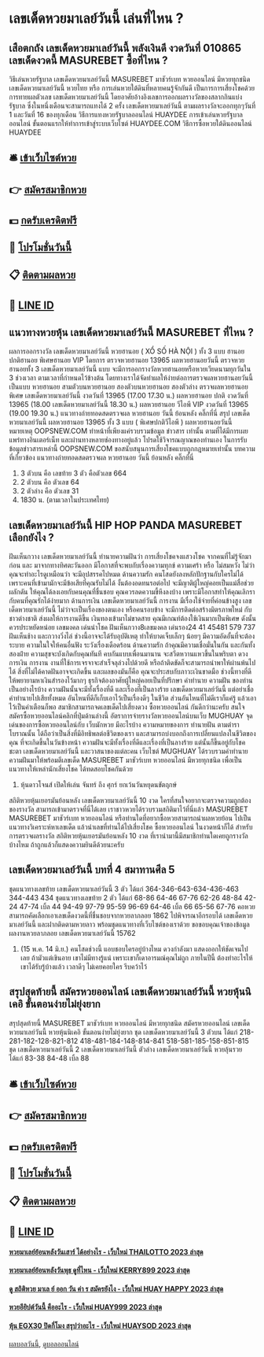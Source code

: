 # เลขเด็ดหวยมาเลย์วันนี้ เล่นที่ไหน ?
## เสือตกถัง เลขเด็ดหวยมาเลย์วันนี้ พลังเงินดี งวดวันที่ 010865 เลขเด็ดงวดนี้ MASUREBET ซื้อที่ไหน ?
วิธีเล่นหวยรัฐบาล เลขเด็ดหวยมาเลย์วันนี้ MASUREBET มาชัวร์เบท หวยออนไลน์ มีหวยทุกชนิด เลขเด็ดหวยมาเลย์วันนี้ หวยไทย หรือ การเล่นหวยใต้ดินที่หลายคนรู้จักกันดี เป็นการการเสี่ยงโชคด้วยการทายผลตัวเลข เลขเด็ดหวยมาเลย์วันนี้ โดยอาศัยอ้างอิงเลขการออกผลรางวัลของสลากกินแบ่งรัฐบาล ซึ่งในหนึ่งเดือนจะสามารถแทงได้ 2 ครั้ง เลขเด็ดหวยมาเลย์วันนี้ ตามผลรางวัลจะออกทุกๆวันที่ 1 และวันที่ 16 ของทุกเดือน
วิธีการแทงหวยรัฐบาลออนไลน์ HUAYDEE
การเข้าเล่นหวยรัฐบาลออนไลน์ ขั้นตอนแรกให้ทำการเข้าสู่ระบบเว็บไซต์ HUAYDEE.COM
วิธีการซื้อหวยใต้ดินออนไลน์ HUAYDEE

## 🛎 [เข้าเว็บไซต์หวย](https://bit.ly/3BG5bNw)
## 👉 [สมัครสมาชิกหวย](https://bit.ly/3BG5bNw)
## 💵 [กดรับเครดิตฟรี](https://bit.ly/3C3mvgS)
## 👑 [โปรโมชั่นวันนี้](https://bit.ly/3C3mvgS)
## 📋 [ติดตามผลหวย](https://bit.ly/3C3mvgS)
## 📱 [LINE ID](https://bit.ly/3C3mvgS)

## แนวทางหวยหุ้น เลขเด็ดหวยมาเลย์วันนี้ MASUREBET ที่ไหน ?
ผลการออกรางวัล เลขเด็ดหวยมาเลย์วันนี้ หวยฮานอย ( XỔ SỐ HÀ NỘI ) ทั้ง 3 แบบ ฮานอย ปกติฮานอย พิเศษฮานอย VIP
โดยการ ตรวจหวยฮานอย 13965 ผลหวยฮานอยวันนี้ ตรวจหวยฮานอยทั้ง 3 เลขเด็ดหวยมาเลย์วันนี้ แบบ จะมีการออกรางวัลหวยฮานอยหรือหวยเวียดนามทุกวันใน 3 ช่วงเวลา ตามเวลาที่กำหนดไว้ข้างต้น โดยทางเราได้จัดทำผลให้ง่ายต่อการตรวจผลหวยฮานอยวันนี้ เป็นแบบ หวยฮานอย สามตัวบนหวยฮานอย สองตัวบนหวยฮานอย สองตัวล่าง
ตรวจผลหวยฮานอย พิเศษ เลขเด็ดหวยมาเลย์วันนี้ งวดวันที่ 13965 (17.00 17.30 น.)
ผลหวยฮานอย ปกติ งวดวันที่ 13965 (18.00 เลขเด็ดหวยมาเลย์วันนี้ 18.30 น.)
ผลหวยฮานอย วีไอพี VIP งวดวันที่ 13965 (19.00 19.30 น.)
 แนวทางถ่ายทอดสดตรวจผล หวยฮานอย วันนี้ ย้อนหลัง คลิ๊กที่นี่ 
สรุป เลขเด็ดหวยมาเลย์วันนี้ ผลหวยฮานอย 13965 ทั้ง 3 แบบ ( พิเศษปกติวีไอพี ) ผลหวยฮานอยวันนี้
หมายเหตุ OOPSNEW.COM ทำหน้าที่เพียงแค่รวบรวมข้อมูล ข่าวสาร เท่านั้น ตามที่ได้มีการเผยแพร่ทางอินเตอร์เน็ท และผ่านทางหลายช่องทางอยู่แล้ว โปรดใช้วิจารณญาณของท่านเอง ในการรับข้อมูลข่าวสารเหล่านี้ OOPSNEW.COM ขอสนับสนุนการเสี่ยงโชคแบบถูกกฎหมายเท่านั้น
บทความที่เกี่ยวข้อง
แนวทางถ่ายทอดสดตรวจผล หวยฮานอย วันนี้ ย้อนหลัง คลิ๊กที่นี่
1. 3 ตัวบน คือ เลขท้าย 3 ตัว คือตัวเลข 664
2. 2 ตัวบน คือ ตัวเลข 64
3. 2 ตัวล่าง คือ ตัวเลข 31
4. 1830 น. (ตามเวลาในประเทศไทย)

## เลขเด็ดหวยมาเลย์วันนี้ HIP HOP PANDA MASUREBET เลือกยังไง ?
ฝันเห็นกวาง เลขเด็ดหวยมาเลย์วันนี้ ทำนายความฝันว่า การเสี่ยงโชคจงแสวงโชค จากคนที่ไม่รู้จักมาก่อน และ มาจากทางทิศตะวันออก มีโอกาสที่จะพบกับเรื่องความทุกข์ ความเศร้า หรือ ไม่สมหวัง ไม่ว่าคุณจะทำอะไรดูเหมือนว่า จะมีอุปสรรคไปหมด
ด้านความรัก คนโสดยังลงหลักปักฐานกับใครไม่ได้ เพราะคนที่เข้ามามักจะมีข้อเสียที่คุณรับไม่ได้ งั้นต้องอดทนรอต่อไป จะมีญาติผู้ใหญ่คอยเป็นแม่สื่อช่วยผลักดัน ให้คุณได้ลงเอยกับคนคุณที่ชื่นชอบ คุณควรลดความขี้หึงลงบ้าง เพราะมีโอกาสทำให้คุณเลิกรา กับคนที่คุณรักได้ง่ายมาก
ด้านการเงิน เลขเด็ดหวยมาเลย์วันนี้ การงาน มีเรื่องใช้จ่ายที่ค่อนข้างสูง เลขเด็ดหวยมาเลย์วันนี้ ไม่ว่าจะเป็นเรื่องของตนเอง หรือคนรอบข้าง จะมีการติดต่อสร้างมิตรภาพใหม่ กับชาวต่างชาติ ส่งผลให้การงานดีขึ้น เงินทองเข้ามาไม่ขาดสาย คุณมีเกณท์ต้องใช้เงินมากเป็นพิเศษ ดังนั้นควรประหยัดหน่อย
เลขมงคล เด่นนำโชค ฝันเห็นกวาง8เลขมงคล เด่นรอง24 41 45481 579 737
ฝันเห็นช้าง และกวางวิ่งไล่ ช่วงนี้อาจจะได้รับอุบัติเหตุ ทำให้บาดเจ็บเล็กๆ น้อยๆ มีความอัดอั้นที่จะต้องระบาย ความในใจให้คนอื่นฟัง ระวังเรื่องเดือดร้อน
ด้านความรัก ถ้าคุณมีความเชื่อมั่นในกัน และกันทั้งสองฝ่าย ความสุขจะบังเกิดกับคุณทันที คบกันแบบเพื่อนมานาน จะสวีตหวานแหวขึ้นในพริบตา
ดวงการเงิน การงาน งานที่ใช้การเจรจาจะสำเร็จลุล่วงไปด้วยดี หรือถ้าติดขัดก็จะสามารถนำพาให้ผ่านพ้นไปได้ สิ่งที่ไม่ได้คาดฝันอาจจะเกิดขึ้น และผลของมันก็คือ คุณจะประสบกับภาวะเงินขาดมือ ช่วงนี้ทางที่ดีให้พยายามหาเงินสำรองไว้มากๆ ธุรกิจต้องอาศัยผู้ใหญ่คอยเป็นที่ปรึกษา
คำทำนาย ความฝัน ของท่านเป็นอย่างไรบ้าง ความฝันนั้นจะมีทั้งเรื่องที่ดี และเรื่องที่เป็นลางร้าย เลขเด็ดหวยมาเลย์วันนี้ แต่อย่าเชื่อคำทำนายไปเสียทั้งหมด อันไหนที่ดีก็เก็บเอาไว้เป็นเรื่องดีๆ ในชีวิต ส่วนอันไหนที่ไม่ดีเราก็แค่รู้ แล้วเอาไว้เป็นคำเตือนก็พอ สมาชิกสามารถจดเลขเด็ดไปเสี่ยงดวง ซื้อหวยออนไลน์ กันดีกว่านะครับ
สนใจสมัครซื้อหวยออนไลน์คลิกที่ปุ่มด้านล่างนี้
อัตราการจ่ายรางวัลหวยออนไลน์บนเว็บ MUGHUAY
จุดเด่นของการซื้อหวยออนไลน์กับ เว็บมักหวย มีอะไรบ้าง
ความหมายของการ ทำนายฝัน ตามตำราโบราณนั้น ได้ถือว่าเป็นสิ่งที่มีอิทธิพลต่อชีวิตของเรา และสามารถบ่งบอกถึงการเปลี่ยนแปลงในชีวิตของคุณ ที่จะเกิดขึ้นในวันข้างหน้า ความฝันจะมีทั้งเรื่องที่ดีและเรื่องที่เป็นลางร้าย แต่นั้นก็ขึ้นอยู่กับโชคชะตา เลขเด็ดหวยมาเลย์วันนี้ และวาสนาของแต่ละคน เว็บไซต์ MUGHUAY ได้รวบรวมคำทำนายความฝันมาให้พร้อมตีเลขเด็ด MASUREBET มาชัวร์เบท หวยออนไลน์ มีหวยทุกชนิด เพื่อเป็นแนวทางให้เหล่านักเสี่ยงโชค ได้ทดสอบโชคกันด้วย
1. หุ้นดาวโจนส์ เปิดให้เล่น จันทร์ ถึง ศุกร์ ยกเว้นวันหยุดนขัตฤกษ์

สถิติหวยหุ้นเยอรมันย้อนหลัง เลขเด็ดหวยมาเลย์วันนี้ 10 งวด ใครที่สนใจอยากจะตรวจความถูกต้องของรางวัล สามารถเข้ามาตรวจที่นี่ได้เลย เราชาวหวยได้รวบรวมสถิติมาไว้ที่นี่แล้ว MASUREBET MASUREBET มาชัวร์เบท หวยออนไลน์ หรือท่านใดที่อยากซื้อหวยสามารถนำผลหวยย้อน ไปเป็นแนวทางวิเคราะห์หาเลขเด็ด แล้วนำเลขที่ท่านได้ไปเสี่ยงโชค ซื้อหวยออนไลน์ ในงวดหน้าก็ได้
สำหรับการตรวจผลรางวัล สถิติหวยหุ้นเยอรมันย้อนหลัง 10 งวด ที่เรานำมานี้มีสมาชิกท่านใดเคยถูกรางวัลบ้างไหม ถ้าถูกแล้วก็แสดงความยินดีด้วยนะครับ

## เลขเด็ดหวยมาเลย์วันนี้ บทที่ 4 สมาทานศีล 5
ชุดแนวทางเลขท้าย เลขเด็ดหวยมาเลย์วันนี้ 3 ตัว ได้แก่
364-346-643-634-436-463
344-443
434
ชุดแนวทางเลขท้าย 2 ตัว ได้แก่
68-86
64-46
67-76
62-26
48-84
42-24
47-74
เบิ้ล 44
94-49
97-79
95-59
96-69
64-46
เบิ้ล 66
65-56
67-76
คอหวยสามารถคัดเลือกเอาเลขเด็ดงวดนี้ที่ชื่นชอบจากหวยลาภลอย 1862 ไปพิจารณาอีกรอบได้ เลขเด็ดหวยมาเลย์วันนี้ และฝากติดตามหวยลาว พร้อมชุดแนวทางที่เว็บไซต์ของเราด้วย
ขอขอบคุณเจ้าของข้อมูล
ผลงานหวยลาภลอย เลขเด็ดหวยมาเลย์วันนี้ 15762

1. (15 พ.ค. 14 มิ.ย.) คนโสดช่วงนี้ แอบชอบใครอยู่บ้างไหม ดวงกำลังมา แสดงออกให้ชัดเจนไปเลย ถ้ามัวแต่เขินอาย เขาไม่มีทางรู้แน่ เพราะเขาก็เดาอารมณ์คุณไม่ถูก ภายในปีนี้ ต้องทำอะไรให้เขาได้รับรู้บ้างแล้ว เวลาดีๆ ไม่เคยคอยใคร รีบคว้าไว้

## สรุปสุดท้ายนี้ สมัครหวยออนไลน์ เลขเด็ดหวยมาเลย์วันนี้ หวยหุ้นนิเคอิ ขั้นตอนง่ายไม่ยุ่งยาก
สรุปสุดท้ายนี้ MASUREBET มาชัวร์เบท หวยออนไลน์ มีหวยทุกชนิด สมัครหวยออนไลน์ เลขเด็ดหวยมาเลย์วันนี้ หวยหุ้นนิเคอิ ขั้นตอนง่ายไม่ยุ่งยาก ชุด เลขเด็ดหวยมาเลย์วันนี้ 3 ตัวบน ได้แก่
218-281-182-128-821-812
418-481-184-148-814-841
518-581-185-158-851-815
ชุด เลขเด็ดหวยมาเลย์วันนี้ 2 เลขเด็ดหวยมาเลย์วันนี้ ตัวล่าง เลขเด็ดหวยมาเลย์วันนี้ หวยลุ้นรวย ได้แก่
83-38
84-48
เบิ้ล 88

## 🛎 [เข้าเว็บไซต์หวย](https://bit.ly/3BG5bNw)
## 👉 [สมัครสมาชิกหวย](https://bit.ly/3BG5bNw)
## 💵 [กดรับเครดิตฟรี](https://bit.ly/3C3mvgS)
## 👑 [โปรโมชั่นวันนี้](https://bit.ly/3C3mvgS)
## 📋 [ติดตามผลหวย](https://bit.ly/3C3mvgS)
## 📱 [LINE ID](https://bit.ly/3C3mvgS)

#### [หวยมาเลย์ย้อนหลังวันเสาร์ ได้อย่างไร - เว็บใหม่ THAILOTTO 2023 ล่าสุด](https://atom.io/themes/หวยมาเลย์ย้อนหลังวันเสาร์%20ได้อย่างไร%20-%20เว็บใหม่%20thailotto%202023%20ล่าสุด)
#### [หวยมาเลย์ย้อนหลังวันพุธ ดูที่ไหน - เว็บใหม่ KERRY899 2023 ล่าสุด](https://atom.io/themes/หวยมาเลย์ย้อนหลังวันพุธ%20ดูที่ไหน%20-%20เว็บใหม่%20kerry899%202023%20ล่าสุด)
#### [ดู สถิติหวย มาเล ย์ ออก วัน ค่า ร สมัครยังไง - เว็บใหม่ HUAY HAPPY 2023 ล่าสุด](https://atom.io/themes/ดู%20สถิติหวย%20มาเล%20ย์%20ออก%20วัน%20ค่า%20ร%20สมัครยังไง%20-%20เว็บใหม่%20huay%20happy%202023%20ล่าสุด)
#### [หวยอียิปต์วันนี้ คืออะไร - เว็บใหม่ HUAY999 2023 ล่าสุด](https://atom.io/themes/หวยอียิปต์วันนี้%20คืออะไร%20-%20เว็บใหม่%20huay999%202023%20ล่าสุด)
#### [หุ้น EGX30 ปิดกี่โมง สรุปว่าอะไร - เว็บใหม่ HUAYSOD 2023 ล่าสุด](https://atom.io/themes/หุ้น%20egx30%20ปิดกี่โมง%20สรุปว่าอะไร%20-%20เว็บใหม่%20huaysod%202023%20ล่าสุด)

[ผลบอลวันนี้](https://siamsport.tv "ผลบอลวันนี้"), [ดูบอลออนไลน์](https://siamsport.tv/ดูบอลสด "ดูบอลออนไลน์")